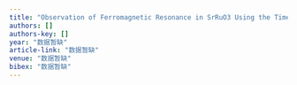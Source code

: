 ```yaml
---
title: "Observation of Ferromagnetic Resonance in SrRuO3 Using the Time-Resolved Magneto-Optical Kerr Effect"
authors: []
authors-key: []
year: "数据暂缺"
article-link: "数据暂缺"
venue: "数据暂缺"
bibex: "数据暂缺"
---
```

